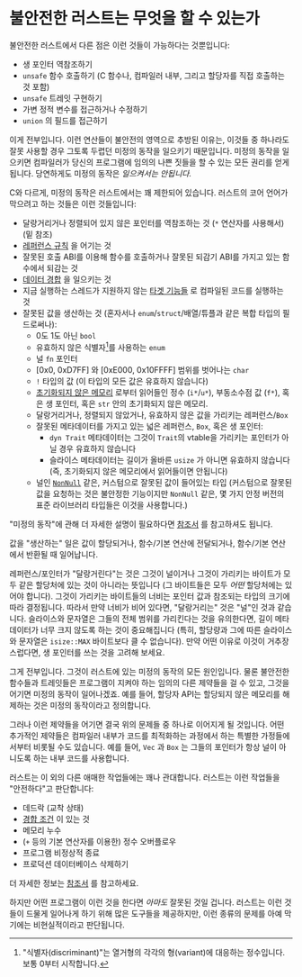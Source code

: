 # 불안전한 러스트는 무엇을 할 수 있는가

불안전한 러스트에서 다른 점은 이런 것들이 가능하다는 것뿐입니다:

* 생 포인터 역참조하기
* `unsafe` 함수 호출하기 (C 함수나, 컴파일러 내부, 그리고 할당자를 직접 호출하는 것 포함)
* `unsafe` 트레잇 구현하기
* 가변 정적 변수를 접근하거나 수정하기
* `union` 의 필드를 접근하기

이게 전부입니다. 이런 연산들이 불안전의 영역으로 추방된 이유는, 이것들 중 하나라도 잘못 사용할 경우 그토록 두렵던 미정의 동작을 일으키기 때문입니다.
미정의 동작을 일으키면 컴파일러가 당신의 프로그램에 임의의 나쁜 짓들을 할 수 있는 모든 권리를 얻게 됩니다. 당연하게도 미정의 동작은 *일으켜서는 안됩니다.*

C와 다르게, 미정의 동작은 러스트에서는 꽤 제한되어 있습니다. 러스트의 코어 언어가 막으려고 하는 것들은 이런 것들입니다:

* 달랑거리거나 정렬되어 있지 않은 포인터를 역참조하는 것 (`*` 연산자를 사용해서) (밑 참조)
* [레퍼런스 규칙][alias] 을 어기는 것
* 잘못된 호출 ABI를 이용해 함수를 호출하거나 잘못된 되감기 ABI를 가지고 있는 함수에서 되감는 것
* [데이터 경합][race] 을 일으키는 것
* 지금 실행하는 스레드가 지원하지 않는 [타겟 기능들][target] 로 컴파일된 코드를 실행하는 것
* 잘못된 값을 생산하는 것 (혼자서나 `enum`/`struct`/배열/튜플과 같은 복합 타입의 필드로써나):
    * 0도 1도 아닌 `bool`
    * 유효하지 않은 식별자[^1]를 사용하는 `enum`
    * 널 `fn` 포인터
    * [0x0, 0xD7FF] 와 [0xE000, 0x10FFFF] 범위를 벗어나는 `char`
    * `!` 타입의 값 (이 타입의 모든 값은 유효하지 않습니다)
    * [초기화되지 않은 메모리][uninit] 로부터 읽어들인 정수 (`i*`/`u*`), 부동소수점 값 (`f*`), 혹은 생 포인터, 혹은 `str` 안의 초기화되지 않은 메모리.
    * 달랑거리거나, 정렬되지 않았거나, 유효하지 않은 값을 가리키는 레퍼런스/`Box`
    * 잘못된 메타데이터를 가지고 있는 넓은 레퍼런스, `Box`, 혹은 생 포인터:
        * `dyn Trait` 메타데이터는 그것이 `Trait`의 vtable을 가리키는 포인터가 아닐 경우 유효하지 않습니다
        * 슬라이스 메타데이터는 길이가 올바른 `usize` 가 아니면 유효하지 않습니다 (즉, 초기화되지 않은 메모리에서 읽어들이면 안됩니다)
    * 널인 [`NonNull`] 같은, 커스텀으로 잘못된 값이 들어있는 타입 (커스텀으로 잘못된 값을 요청하는 것은 불안정한 기능이지만 `NonNull` 같은, 몇 가지 안정 버전의 표준 라이브러리 타입들은 이것을 사용합니다.)

"미정의 동작"에 관해 더 자세한 설명이 필요하다면 [참조서][behavior-considered-undefined] 를 참고하셔도 됩니다.

값을 "생산하는" 일은 값이 할당되거나, 함수/기본 연산에 전달되거나, 함수/기본 연산에서 반환될 때 일어납니다.

레퍼런스/포인터가 "달랑거린다"는 것은 그것이 널이거나 그것이 가리키는 바이트가 모두 같은 할당처에 있는 것이 아니라는 뜻입니다 (그 바이트들은 모두 *어떤* 할당처에는 있어야 합니다).
그것이 가리키는 바이트들의 너비는 포인터 값과 참조되는 타입의 크기에 따라 결정됩니다. 따라서 만약 너비가 비어 있다면, "달랑거리는" 것은 "널"인 것과 같습니다. 슬라이스와 문자열은 그들의 전체 범위를 가리킨다는 것을 유의한다면,
길이 메타데이터가 너무 크지 않도록 하는 것이 중요해집니다 (특히, 할당량과 그에 따른 슬라이스와 문자열은 `isize::MAX` 바이트보다 클 수 없습니다). 만약 어떤 이유로 이것이 거추장스럽다면, 생 포인터를 쓰는 것을 고려해 보세요.

그게 전부입니다. 그것이 러스트에 있는 미정의 동작의 모든 원인입니다. 물론 불안전한 함수들과 트레잇들은 프로그램이 지켜야 하는 임의의 다른 제약들을 걸 수 있고, 그것을 어기면 미정의 동작이 일어나겠죠.
예를 들어, 할당자 API는 할당되지 않은 메모리를 해제하는 것은 미정의 동작이라고 정의합니다.

그러나 이런 제약들을 어기면 결국 위의 문제들 중 하나로 이어지게 될 것입니다. 어떤 추가적인 제약들은 컴파일러 내부가 코드를 최적화하는 과정에서 하는 특별한 가정들에서부터 비롯될 수도 있습니다.
예를 들어, `Vec` 과 `Box` 는 그들의 포인터가 항상 널이 아니도록 하는 내부 코드를 사용합니다.

러스트는 이 외의 다른 애매한 작업들에는 꽤나 관대합니다. 러스트는 이런 작업들을 "안전하다"고 판단합니다:

* 데드락 (교착 상태)
* [경합 조건][race] 이 있는 것
* 메모리 누수
* (`+` 등의 기본 연산자를 이용한) 정수 오버플로우
* 프로그램 비정상적 종료
* 프로덕션 데이터베이스 삭제하기

더 자세한 정보는 [참조서][behavior-not-considered-unsafe] 를 참고하세요.

하지만 어떤 프로그램이 이런 것을 한다면 *아마도* 잘못된 것일 겁니다. 러스트는 이런 것들이 드물게 일어나게 하기 위해 많은 도구들을 제공하지만, 이런 종류의 문제를 아예 막기에는 비현실적이라고 판단됩니다.

[alias]: references.html
[uninit]: uninitialized.html
[race]: races.html
[target]: https://doc.rust-lang.org/reference/attributes/codegen.html#the-target_feature-attribute
[`NonNull`]: https://doc.rust-lang.org/std/ptr/struct.NonNull.html
[behavior-considered-undefined]: https://doc.rust-lang.org/reference/behavior-considered-undefined.html
[behavior-not-considered-unsafe]: https://doc.rust-lang.org/reference/behavior-not-considered-unsafe.html
[^1]: "식별자(discriminant)"는 열거형의 각각의 형(variant)에 대응하는 정수입니다. 보통 0부터 시작합니다.
